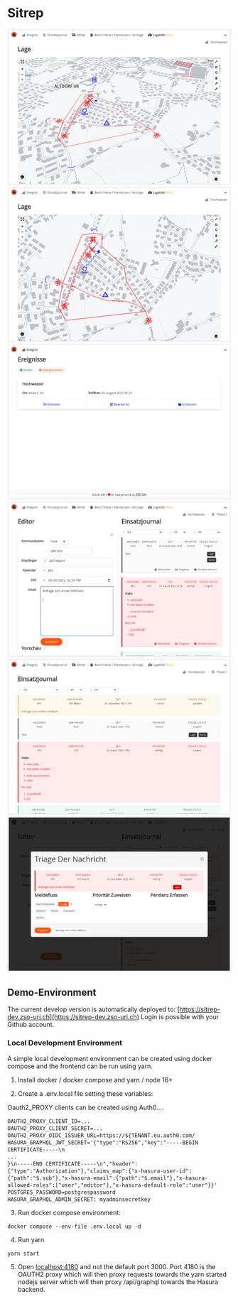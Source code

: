 # Sitrep
![Lage](docs/images/Lage1.png?raw=true "Lage")
![Lage2](docs/images/Lage2.png?raw=true "Lage2")
![Overview](docs/images/IncidentOverview.png?raw=true "Overview")
![Editor](docs/images/MessageEditor.png?raw=true "Message Editor")
![Feed](docs/images/JournalFeed.png?raw=true "Feed")
![Triage](docs/images/Triage.png?raw=true "Triage")

## Demo-Environment

The current develop version is automatically deployed to: [https://sitrep-dev.zso-uri.ch](https://sitrep-dev.zso-uri.ch)
Login is possible with your Github account.

### Local Development Environment

A simple local development environment can be created using docker compose and the frontend can be run using yarn.

1. Install docker / docker compose and yarn / node 16+

2. Create a .env.local file setting these variables:

Oauth2_PROXY clients can be created using Auth0....

```
OAUTH2_PROXY_CLIENT_ID=...
OAUTH2_PROXY_CLIENT_SECRET=...
OAUTH2_PROXY_OIDC_ISSUER_URL=https://${TENANT.eu.auth0.com/
HASURA_GRAPHQL_JWT_SECRET='{"type":"RS256","key":"-----BEGIN CERTIFICATE-----\n
...
}\n-----END CERTIFICATE-----\n","header":{"type":"Authorization"},"claims_map":{"x-hasura-user-id":{"path":"$.sub"},"x-hasura-email":{"path":"$.email"},"x-hasura-allowed-roles":["user","editor"],"x-hasura-default-role":"user"}}'
POSTGRES_PASSWORD=postgrespassword
HASURA_GRAPHQL_ADMIN_SECRET: myadminsecretkey
```

3. Run docker compose environment:

```
docker compose --env-file .env.local up -d
```

4. Run yarn

```
yarn start
```

5. Open [localhost:4180](http://localhost:4180/) and not the default port 3000. Port 4180 is the OAUTH2 proxy which will then proxy requests towards the yarn started nodejs server which will then proxy /api/graphql towards the Hasura backend.
